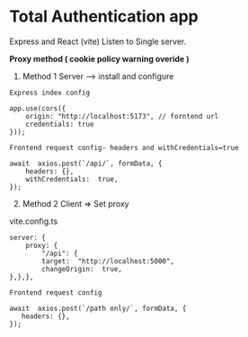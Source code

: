 # Total Authentication app

Express and React (vite) Listen to Single server.

**Proxy method ( cookie policy warning overide )**

1.  Method 1 Server --> install and configure

`Express index config`

    app.use(cors({
    	origin: "http://localhost:5173", // forntend url
    	credentials: true
    }));

`Frontend request config- headers and withCredentials=true `

    await  axios.post(`/api/`, formData, {
    	headers: {},
    	withCredentials:  true,
    });

2.  Method 2 Client => Set proxy

vite.config.ts

    server: {
    	proxy: {
    		"/api": {
    		target:  "http://localhost:5000",
    		changeOrigin:  true,
    },},},

`Frontend request config `

    await  axios.post(`/path only/`, formData, {
       headers: {},
    });
